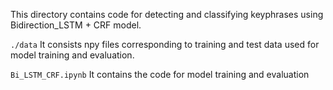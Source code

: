 This directory contains code for detecting and classifying keyphrases using Bidirection_LSTM + CRF model.

```./data```
It consists npy files corresponding to training and test data used for model training and evaluation.

```Bi_LSTM_CRF.ipynb```
It contains the code for model training and evaluation
